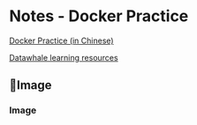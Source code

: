# Notes - Docker Practice

[Docker Practice (in Chinese)](https://github.com/yeasy/docker_practice)

[Datawhale learning resources](https://github.com/datawhalechina/team-learning-program/tree/master/Docker)

## Image

### Image <none>

